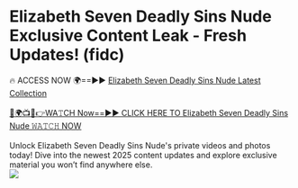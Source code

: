 # Elizabeth Seven Deadly Sins Nude Exclusive Content Leak - Fresh Updates! (fidc)

🔥 ACCESS NOW 🌍==►► <a href="https://tinyurl.com/yc657z5k" rel="nofollow">Elizabeth Seven Deadly Sins Nude Latest Collection</a>
<br><br>
[🔴🌍📺📱👉WA𝚃CH Now==►► CLICK HERE TO Elizabeth Seven Deadly Sins Nude 𝚆𝙰𝚃𝙲𝙷 NOW](https://tinyurl.com/yc657z5k)
<br><br>
Unlock Elizabeth Seven Deadly Sins Nude's private videos and photos today! Dive into the newest 2025 content updates and explore exclusive material you won’t find anywhere else.
<br>
<a href="https://tinyurl.com/yc657z5k" rel="nofollow" data-target="animated-image.originalLink"><img src="https://camo.githubusercontent.com/8a4f000d20f83aca3bf7ec5f350d767afa0574a8a352519fd8cfa583a6f93a33/68747470733a2f2f692e696d6775722e636f6d2f644a486b345a712e676966" data-canonical-src="https://i.imgur.com/dJHk4Zq.gif" style="max-width: 100%; display: inline-block;" data-target="animated-image.originalImage"></a>
<br>
